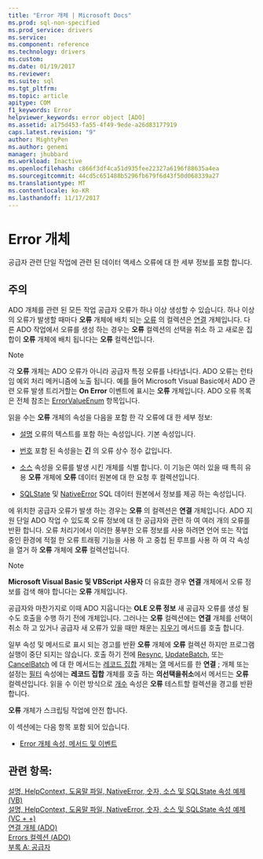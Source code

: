 ```yaml
---
title: "Error 개체 | Microsoft Docs"
ms.prod: sql-non-specified
ms.prod_service: drivers
ms.service: 
ms.component: reference
ms.technology: drivers
ms.custom: 
ms.date: 01/19/2017
ms.reviewer: 
ms.suite: sql
ms.tgt_pltfrm: 
ms.topic: article
apitype: COM
f1_keywords: Error
helpviewer_keywords: error object [ADO]
ms.assetid: a175d453-fa55-4f49-9ede-a26d83177919
caps.latest.revision: "9"
author: MightyPen
ms.author: genemi
manager: jhubbard
ms.workload: Inactive
ms.openlocfilehash: c866f3df4ca51d935fee22327a6196f88635a4ea
ms.sourcegitcommit: 44cd5c651488b5296fb679f6d43f50d068339a27
ms.translationtype: MT
ms.contentlocale: ko-KR
ms.lasthandoff: 11/17/2017
---
```

# <a name="error-object"></a>Error 개체
공급자 관련 단일 작업에 관련 된 데이터 액세스 오류에 대 한 세부 정보를 포함 합니다.  
  
## <a name="remarks"></a>주의  
 ADO 개체를 관련 된 모든 작업 공급자 오류가 하나 이상 생성할 수 있습니다. 하나 이상의 오류가 발생할 때마다 **오류** 개체에 배치 되는 [오류](../../../ado/reference/ado-api/errors-collection-ado.md) 의 컬렉션은 [연결](../../../ado/reference/ado-api/connection-object-ado.md) 개체입니다. 다른 ADO 작업에서 오류를 생성 하는 경우는 **오류** 컬렉션의 선택을 취소 하 고 새로운 집합이 **오류** 개체에 배치 됩니다는 **오류** 컬렉션입니다.  
  
> [!NOTE]
>  각 **오류** 개체는 ADO 오류가 아니라 공급자 특정 오류를 나타냅니다. ADO 오류는 런타임 예외 처리 메커니즘에 노출 됩니다. 예를 들어 Microsoft Visual Basic에서 ADO 관련 오류 발생 트리거할는 **On Error** 이벤트에 표시는 **오류** 개체입니다. ADO 오류 목록은 전체 참조는 [ErrorValueEnum](../../../ado/reference/ado-api/errorvalueenum.md) 항목입니다.  
  
 읽을 수는 **오류** 개체의 속성을 다음을 포함 한 각 오류에 대 한 세부 정보:  
  
-   [설명](../../../ado/reference/ado-api/description-property.md) 오류의 텍스트를 포함 하는 속성입니다. 기본 속성입니다.  
  
-   [번호](../../../ado/reference/ado-api/number-property-ado.md) 포함 된 속성을는 **긴** 의 오류 상수 정수 값입니다.  
  
-   [소스](../../../ado/reference/ado-api/source-property-ado-error.md) 속성을 오류를 발생 시킨 개체를 식별 합니다. 이 기능은 여러 있을 때 특히 유용 **오류** 개체에 **오류** 데이터 원본에 대 한 요청 후 컬렉션입니다.  
  
-   [SQLState](../../../ado/reference/ado-api/sqlstate-property.md) 및 [NativeError](../../../ado/reference/ado-api/nativeerror-property-ado.md) SQL 데이터 원본에서 정보를 제공 하는 속성입니다.  
  
 에 위치한 공급자 오류가 발생 하는 경우는 **오류** 의 컬렉션은 **연결** 개체입니다. ADO 지원 단일 ADO 작업 수 있도록 오류 정보에 대 한 공급자와 관련 하 여 여러 개의 오류를 반환 합니다. 오류 처리기에서 이러한 풍부한 오류 정보를 사용 하려면 언어 또는 작업 중인 환경에 적절 한 오류 트래핑 기능을 사용 하 고 중첩 된 루프를 사용 하 여 각 속성을 열거 하 **오류** 개체에 **오류** 컬렉션입니다.  
  
> [!NOTE]
>  **Microsoft Visual Basic 및 VBScript 사용자** 더 유효한 경우 **연결** 개체에서 오류 정보를 검색 해야 합니다는 **오류** 개체입니다.  
  
 공급자와 마찬가지로 이때 ADO 지웁니다는 **OLE 오류 정보** 새 공급자 오류를 생성 될 수도 호출을 수행 하기 전에 개체입니다. 그러나는 **오류** 컬렉션에는 **연결** 개체를 선택이 취소 하 고 있거나 공급자 새 오류가 있을 때만 채운는 [지우기](../../../ado/reference/ado-api/clear-method-ado.md) 메서드를 호출 합니다.  
  
 일부 속성 및 메서드로 표시 되는 경고를 반환 **오류** 개체에 **오류** 컬렉션 하지만 프로그램 실행이 중단 되지는 않습니다. 호출 하기 전에 [Resync](../../../ado/reference/ado-api/resync-method.md), [UpdateBatch](../../../ado/reference/ado-api/updatebatch-method.md), 또는 [CancelBatch](../../../ado/reference/ado-api/cancelbatch-method-ado.md) 에 대 한 메서드는 [레코드 집합](../../../ado/reference/ado-api/recordset-object-ado.md) 개체는 [열](../../../ado/reference/ado-api/open-method-ado-connection.md) 메서드를 한 **연결** ; 개체 또는 설정는 [필터](../../../ado/reference/ado-api/filter-property.md) 속성에는 **레코드 집합** 개체를 호출 하는 **의선택을취소**에서 메서드는 **오류** 컬렉션입니다. 읽을 수 이런 방식으로 [개수](../../../ado/reference/ado-api/count-property-ado.md) 속성은 **오류** 테스트할 컬렉션을 경고를 반환 합니다.  
  
 **오류** 개체가 스크립팅 작업에 안전 합니다.  
  
 이 섹션에는 다음 항목 포함 되어 있습니다.  
  
-   [Error 개체 속성, 메서드 및 이벤트](../../../ado/reference/ado-api/error-object-properties-methods-and-events.md)  
  
## <a name="see-also"></a>관련 항목:  
 [설명, HelpContext, 도움말 파일, NativeError, 숫자, 소스 및 SQLState 속성 예제 (VB)](../../../ado/reference/ado-api/description-helpcontext-helpfile-nativeerror-number-source-example-vb.md)   
 [설명, HelpContext, 도움말 파일, NativeError, 숫자, 소스 및 SQLState 속성 예제 (VC + +)](../../../ado/reference/ado-api/description-helpcontext-helpfile-nativeerror-number-source-example-vc.md)   
 [연결 개체 (ADO)](../../../ado/reference/ado-api/connection-object-ado.md)   
 [Errors 컬렉션 (ADO)](../../../ado/reference/ado-api/errors-collection-ado.md)   
 [부록 A: 공급자](../../../ado/guide/appendixes/appendix-a-providers.md)

